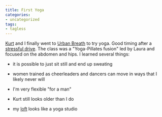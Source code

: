 ```yaml
---
title: First Yoga
categories:
- uncategorized
tags:
- tagless
---
```


[Kurt][1] and I finally went to [Urban Breath][2] to try yoga.  Good timing after a [stressful drive][3].  The class was a "Yoga-Pillates fusion" led by Laura and focused on the abdomen and hips.  I learned several things:


   [1]: http://kurt.gerwitz.com/
   [2]: http://www.urbanbreath.com/
   [3]: /2005/10/19/my-destiny-includes-a-new-miata.html



  * it is possible to just sit still and end up sweating


  * women trained as cheerleaders and dancers can move in ways that I likely never will


  * I'm very flexible "for a man"


  * Kurt still looks older than I do


  * my [loft][4] looks like a yoga studio



   [4]: /library/stuff/esl401.html
